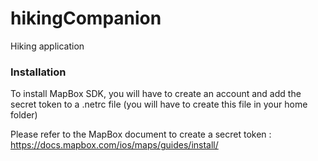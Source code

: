 # hikingCompanion
Hiking application

### Installation ###

To install MapBox SDK, you will have to create an account and add the secret token to a .netrc file (you will have to create this file in your home folder)

Please refer to the MapBox document to create a secret token : https://docs.mapbox.com/ios/maps/guides/install/
